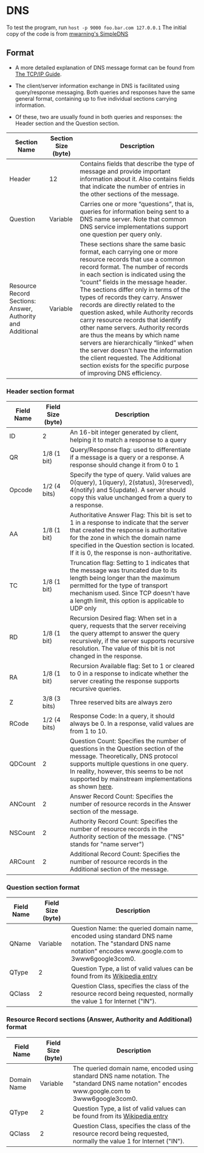 # DNS

To test the program, run `host -p 9000 foo.bar.com 127.0.0.1`
The initial copy of the code is from [mwarning's SimpleDNS](https://github.com/mwarning/SimpleDNS)
## Format

* A more detailed explanation of DNS message format can be found from [The TCP/IP Guide](http://www.tcpipguide.com/free/t_DNSMessageProcessingandGeneralMessageFormat.htm).

* The client/server information exchange in DNS is facilitated using query/response messaging. Both queries and responses have the same general format, containing up to five individual sections carrying information.

* Of these, two are usually found in both queries and responses: the Header section and the Question section.

<table>
    <thead>
        <tr>
            <th>Section Name</th>
            <th>Section Size (byte)</th>
            <th>Description</th>
        </tr>
    </thead>
    <tbody>
        <tr>
            <td>Header</td>
            <td>12</td>
            <td>
                Contains fields that describe the type of message and provide important information about it.
                Also contains fields that indicate the number of entries in the other sections of the message.
            </td>
        </tr>
        <tr>
            <td>Question</td>
            <td>Variable</td>
            <td>
                Carries one or more “questions”, that is, queries for information being sent to a DNS name server.
                Note that common DNS service implementations support one question per query only.
            </td>
        </tr>
        <tr>
            <td>Resource Record Sections: Answer, Authority and Additional</td>
            <td>Variable</td>
            <td>
                 These sections share the same basic format, each carrying one or more resource records that
                 use a common record format. The number of records in each section is indicated using the “count”
                 fields in the message header. The sections differ only in terms of the types of records they
                 carry. Answer records are directly related to the question asked, while Authority records carry
                 resource records that identify other name servers. Authority records are thus the means by which
                 name servers are hierarchically “linked” when the server doesn't have the information the client
                 requested. The Additional section exists for the specific purpose of improving DNS efficiency. 
            </td>
        </tr>
    </tbody>
</table>

### Header section format

<table>
    <thead>
        <tr>
            <th>Field Name</th>
            <th>Field Size (byte)</th>
            <th>Description</th>
        </tr>
    </thead>
    <tbody>
        <tr>
            <td>ID</td>
            <td>2</td>
            <td>An 16-bit integer generated by client, helping it to match a response to a query</td>
        </tr>
        <tr>
            <td>QR</td>
            <td>1/8 (1 bit)</td>
            <td>Query/Response flag: used to differentiate if a message is a query or a response. A response should change it from 0 to 1</td>
        </tr>
        <tr>
            <td>Opcode</td>
            <td>1/2 (4 bits)</td>
            <td>
                Specify the type of query. Valid values are 0(query), 1(iquery), 2(status), 3(reserved), 4(notify) and 5(update).
                A server should copy this value unchanged from a query to a response.</td>
        </tr>
        <tr>
            <td>AA</td>
            <td>1/8 (1 bit)</td>
            <td>
                Authoritative Answer Flag: This bit is set to 1 in a response to indicate that the server that created
                the response is authoritative for the zone in which the domain name specified in the Question section is
                located. If it is 0, the response is non-authoritative.
            </td>
        </tr>
        <tr>
            <td>TC</td>
            <td>1/8 (1 bit)</td>
            <td>
                Truncation flag: Setting to 1 indicates that the message was truncated due to its length being longer
                than the maximum permitted for the type of transport mechanism used. Since TCP doesn't have a length
                limit, this option is applicable to UDP only
            </td>
        </tr>
        <tr>
            <td>RD</td>
            <td>1/8 (1 bit)</td>
            <td>Recursion Desired flag: When set in a query, requests that the server receiving the query attempt to answer the query recursively, if the server supports recursive resolution. The value of this bit is not changed in the response.</td>
        </tr>
        <tr>
            <td>RA</td>
            <td>1/8 (1 bit)</td>
            <td>
                Recursion Available flag: Set to 1 or cleared to 0 in a response to indicate whether
                the server creating the response supports recursive queries.
            </td>
        </tr>
        <tr>
            <td>Z</td>
            <td>3/8 (3 bits)</td>
            <td>Three reserved bits are always zero</td>
        </tr>
        <tr>
            <td>RCode</td>
            <td>1/2 (4 bits)</td>
            <td>Response Code: In a query, it should always be 0. In a response, valid values are from 1 to 10.</td>
        </tr>
        <tr>
            <td>QDCount</td>
            <td>2</td>
            <td>
                Question Count: Specifies the number of questions in the Question section of the message. Theoretically,
                DNS protocol supports multiple questions in one query. In reality, however, this seems to be not
                supported by mainstream implementations as shown <a href="https://stackoverflow.com/questions/4082081/requesting-a-and-aaaa-records-in-single-dns-query/4083071">here</a>.
            </td>
        </tr>
        <tr>
            <td>ANCount</td>
            <td>2</td>
            <td>Answer Record Count: Specifies the number of resource records in the Answer section of the message.</td>
        </tr>
        <tr>
            <td>NSCount</td>
            <td>2</td>
            <td>Authority Record Count: Specifies the number of resource records in the Authority section of the message. ("NS" stands for "name server")</td>
        </tr>
        <tr>
            <td>ARCount</td>
            <td>2</td>
            <td>Additional Record Count: Specifies the number of resource records in the Additional section of the message.</td>
        </tr>
    </tbody>
</table>

### Question section format

<table>
    <thead>
        <tr>
            <th>Field Name</th>
            <th>Field Size (byte)</th>
            <th>Description</th>
        </tr>
    </thead>
    <tbody>
        <tr>
            <td>QName</td>
            <td>Variable</td>
            <td>
                Question Name: the queried domain name, encoded using standard DNS name notation.
                The "standard DNS name notation" encodes www.google.com to 3www6google3com0.
            </td>
        </tr>
        <tr>
            <td>QType</td>
            <td>2</td>
            <td>Question Type, a list of valid values can be found from its <a href="https://en.wikipedia.org/wiki/List_of_DNS_record_types">Wikipedia entry</a></td>
        </tr>
        <tr>
            <td>QClass</td>
            <td>2</td>
            <td>Question Class, specifies the class of the resource record being requested, normally the value 1 for Internet ("IN").</td>
        </tr>
    </tbody>
</table>

###  Resource Record sections (Answer, Authority and Additional) format

<table>
    <thead>
        <tr>
            <th>Field Name</th>
            <th>Field Size (byte)</th>
            <th>Description</th>
        </tr>
    </thead>
    <tbody>
        <tr>
            <td>Domain Name</td>
            <td>Variable</td>
            <td>
                The queried domain name, encoded using standard DNS name notation.
                The "standard DNS name notation" encodes www.google.com to 3www6google3com0.
            </td>
        </tr>
        <tr>
            <td>QType</td>
            <td>2</td>
            <td>Question Type, a list of valid values can be found from its <a href="https://en.wikipedia.org/wiki/List_of_DNS_record_types">Wikipedia entry</a></td>
        </tr>
        <tr>
            <td>QClass</td>
            <td>2</td>
            <td>Question Class, specifies the class of the resource record being requested, normally the value 1 for Internet ("IN").</td>
        </tr>
    </tbody>
</table>